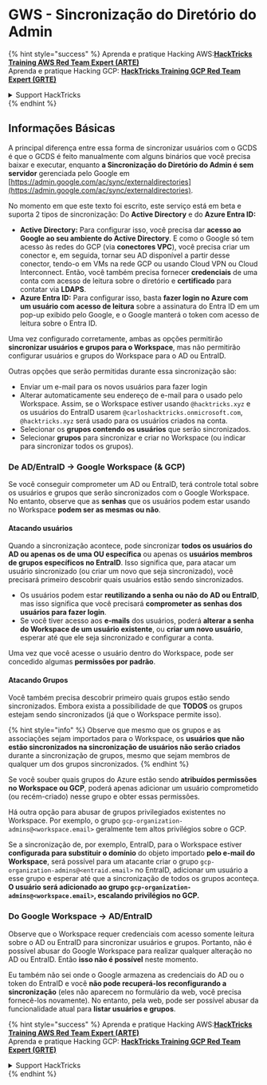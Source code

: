 # GWS - Sincronização do Diretório do Admin

{% hint style="success" %}
Aprenda e pratique Hacking AWS:<img src="../../../.gitbook/assets/image (1).png" alt="" data-size="line">[**HackTricks Training AWS Red Team Expert (ARTE)**](https://training.hacktricks.xyz/courses/arte)<img src="../../../.gitbook/assets/image (1).png" alt="" data-size="line">\
Aprenda e pratique Hacking GCP: <img src="../../../.gitbook/assets/image (2).png" alt="" data-size="line">[**HackTricks Training GCP Red Team Expert (GRTE)**<img src="../../../.gitbook/assets/image (2).png" alt="" data-size="line">](https://training.hacktricks.xyz/courses/grte)

<details>

<summary>Support HackTricks</summary>

* Confira os [**planos de assinatura**](https://github.com/sponsors/carlospolop)!
* **Junte-se ao** 💬 [**grupo do Discord**](https://discord.gg/hRep4RUj7f) ou ao [**grupo do telegram**](https://t.me/peass) ou **siga**-nos no **Twitter** 🐦 [**@hacktricks\_live**](https://twitter.com/hacktricks\_live)**.**
* **Compartilhe truques de hacking enviando PRs para os repositórios do** [**HackTricks**](https://github.com/carlospolop/hacktricks) e [**HackTricks Cloud**](https://github.com/carlospolop/hacktricks-cloud).

</details>
{% endhint %}

## Informações Básicas

A principal diferença entre essa forma de sincronizar usuários com o GCDS é que o GCDS é feito manualmente com alguns binários que você precisa baixar e executar, enquanto **a Sincronização do Diretório do Admin é sem servidor** gerenciada pelo Google em [https://admin.google.com/ac/sync/externaldirectories](https://admin.google.com/ac/sync/externaldirectories).

No momento em que este texto foi escrito, este serviço está em beta e suporta 2 tipos de sincronização: Do **Active Directory** e do **Azure Entra ID:**

* **Active Directory:** Para configurar isso, você precisa dar **acesso ao Google ao seu ambiente do Active Directory**. E como o Google só tem acesso às redes do GCP (via **conectores VPC**), você precisa criar um conector e, em seguida, tornar seu AD disponível a partir desse conector, tendo-o em VMs na rede GCP ou usando Cloud VPN ou Cloud Interconnect. Então, você também precisa fornecer **credenciais** de uma conta com acesso de leitura sobre o diretório e **certificado** para contatar via **LDAPS**.
* **Azure Entra ID:** Para configurar isso, basta **fazer login no Azure com um usuário com acesso de leitura** sobre a assinatura do Entra ID em um pop-up exibido pelo Google, e o Google manterá o token com acesso de leitura sobre o Entra ID.

Uma vez configurado corretamente, ambas as opções permitirão **sincronizar usuários e grupos para o Workspace**, mas não permitirão configurar usuários e grupos do Workspace para o AD ou EntraID.

Outras opções que serão permitidas durante essa sincronização são:

* Enviar um e-mail para os novos usuários para fazer login
* Alterar automaticamente seu endereço de e-mail para o usado pelo Workspace. Assim, se o Workspace estiver usando `@hacktricks.xyz` e os usuários do EntraID usarem `@carloshacktricks.onmicrosoft.com`, `@hacktricks.xyz` será usado para os usuários criados na conta.
* Selecionar os **grupos contendo os usuários** que serão sincronizados.
* Selecionar **grupos** para sincronizar e criar no Workspace (ou indicar para sincronizar todos os grupos).

### De AD/EntraID -> Google Workspace (& GCP)

Se você conseguir comprometer um AD ou EntraID, terá controle total sobre os usuários e grupos que serão sincronizados com o Google Workspace.\
No entanto, observe que as **senhas** que os usuários podem estar usando no Workspace **podem ser as mesmas ou não**.

#### Atacando usuários

Quando a sincronização acontece, pode sincronizar **todos os usuários do AD ou apenas os de uma OU específica** ou apenas os **usuários membros de grupos específicos no EntraID**. Isso significa que, para atacar um usuário sincronizado (ou criar um novo que seja sincronizado), você precisará primeiro descobrir quais usuários estão sendo sincronizados.

* Os usuários podem estar **reutilizando a senha ou não do AD ou EntraID**, mas isso significa que você precisará **comprometer as senhas dos usuários para fazer login**.
* Se você tiver acesso aos **e-mails** dos usuários, poderá **alterar a senha do Workspace de um usuário existente**, ou **criar um novo usuário**, esperar até que ele seja sincronizado e configurar a conta.

Uma vez que você acesse o usuário dentro do Workspace, pode ser concedido algumas **permissões por padrão**.

#### Atacando Grupos

Você também precisa descobrir primeiro quais grupos estão sendo sincronizados. Embora exista a possibilidade de que **TODOS** os grupos estejam sendo sincronizados (já que o Workspace permite isso).

{% hint style="info" %}
Observe que mesmo que os grupos e as associações sejam importados para o Workspace, os **usuários que não estão sincronizados na sincronização de usuários não serão criados** durante a sincronização de grupos, mesmo que sejam membros de qualquer um dos grupos sincronizados.
{% endhint %}

Se você souber quais grupos do Azure estão sendo **atribuídos permissões no Workspace ou GCP**, poderá apenas adicionar um usuário comprometido (ou recém-criado) nesse grupo e obter essas permissões.

Há outra opção para abusar de grupos privilegiados existentes no Workspace. Por exemplo, o grupo `gcp-organization-admins@<workspace.email>` geralmente tem altos privilégios sobre o GCP.

Se a sincronização de, por exemplo, EntraID, para o Workspace estiver **configurada para substituir o domínio** do objeto importado **pelo e-mail do Workspace**, será possível para um atacante criar o grupo `gcp-organization-admins@<entraid.email>` no EntraID, adicionar um usuário a esse grupo e esperar até que a sincronização de todos os grupos aconteça.\
**O usuário será adicionado ao grupo `gcp-organization-admins@<workspace.email>`, escalando privilégios no GCP.**

### Do Google Workspace -> AD/EntraID

Observe que o Workspace requer credenciais com acesso somente leitura sobre o AD ou EntraID para sincronizar usuários e grupos. Portanto, não é possível abusar do Google Workspace para realizar qualquer alteração no AD ou EntraID. Então **isso não é possível** neste momento.

Eu também não sei onde o Google armazena as credenciais do AD ou o token do EntraID e você **não pode recuperá-los reconfigurando a sincronização** (eles não aparecem no formulário da web, você precisa fornecê-los novamente). No entanto, pela web, pode ser possível abusar da funcionalidade atual para **listar usuários e grupos**.

{% hint style="success" %}
Aprenda e pratique Hacking AWS:<img src="../../../.gitbook/assets/image (1).png" alt="" data-size="line">[**HackTricks Training AWS Red Team Expert (ARTE)**](https://training.hacktricks.xyz/courses/arte)<img src="../../../.gitbook/assets/image (1).png" alt="" data-size="line">\
Aprenda e pratique Hacking GCP: <img src="../../../.gitbook/assets/image (2).png" alt="" data-size="line">[**HackTricks Training GCP Red Team Expert (GRTE)**<img src="../../../.gitbook/assets/image (2).png" alt="" data-size="line">](https://training.hacktricks.xyz/courses/grte)

<details>

<summary>Support HackTricks</summary>

* Confira os [**planos de assinatura**](https://github.com/sponsors/carlospolop)!
* **Junte-se ao** 💬 [**grupo do Discord**](https://discord.gg/hRep4RUj7f) ou ao [**grupo do telegram**](https://t.me/peass) ou **siga**-nos no **Twitter** 🐦 [**@hacktricks\_live**](https://twitter.com/hacktricks\_live)**.**
* **Compartilhe truques de hacking enviando PRs para os repositórios do** [**HackTricks**](https://github.com/carlospolop/hacktricks) e [**HackTricks Cloud**](https://github.com/carlospolop/hacktricks-cloud).

</details>
{% endhint %}
